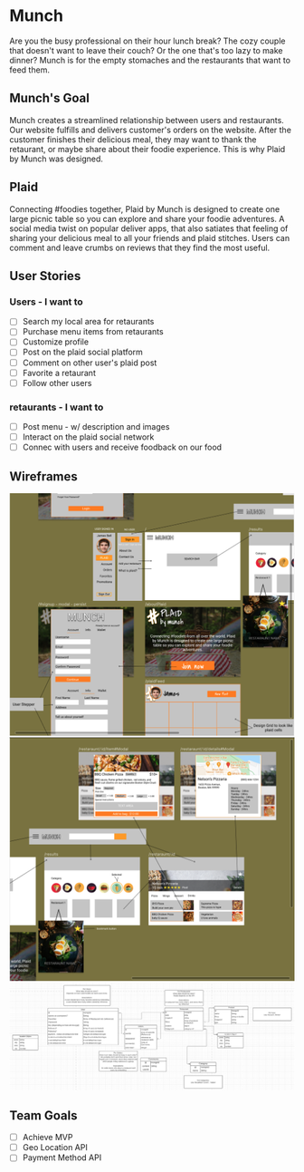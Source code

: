 # Munch
Are you the busy professional on their hour lunch break? The cozy couple that doesn't want to leave their couch? Or the one that's too lazy to make dinner? Munch is for the empty stomaches and the restaurants that want to feed them.

## Munch's Goal
Munch creates a streamlined relationship between users and restaurants. Our website fulfills and delivers customer's orders on the website. After the customer finishes their delicious meal, they may want to thank the retaurant, or maybe share about their foodie experience. This is why Plaid by Munch was designed. 

## Plaid 
Connecting #foodies together, Plaid by Munch is designed to create one large picnic table so you can explore and share your foodie adventures. A social media twist on popular deliver apps, that also satiates that feeling of sharing your delicious meal to all your friends and plaid stitches. Users can comment and leave crumbs on reviews that they find the most useful.

## User Stories 
### Users - I want to
- [ ] Search my local area for retaurants
- [ ] Purchase menu items from retaurants
- [ ] Customize profile
- [ ] Post on the plaid social platform
- [ ] Comment on other user's plaid post
- [ ] Favorite a retaurant
- [ ] Follow other users
### retaurants - I want to 
- [ ] Post menu - w/ description and images
- [ ] Interact on the plaid social network 
- [ ] Connec with users and receive foodback on our food

## Wireframes 
![Wireframe1](wireframes/wireframe1.png)
![Wireframe2](wireframes/wireframe2.png)
![Munch Model](wireframes/munchmodel1.png)
 
## Team Goals
- [ ] Achieve MVP 
- [ ] Geo Location API
- [ ] Payment Method API 
